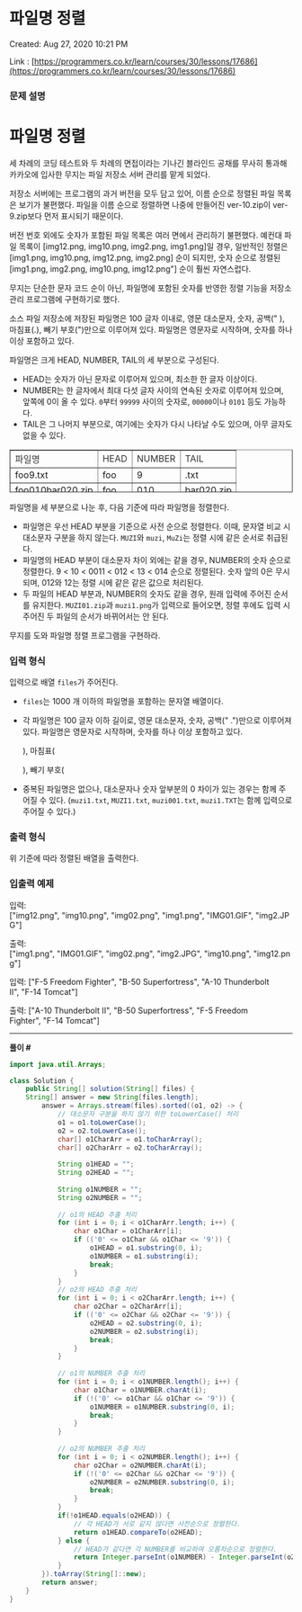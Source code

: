 # 파일명 정렬

Created: Aug 27, 2020 10:21 PM

Link : [https://programmers.co.kr/learn/courses/30/lessons/17686](https://programmers.co.kr/learn/courses/30/lessons/17686)

### **문제 설명**

# **파일명 정렬**

세 차례의 코딩 테스트와 두 차례의 면접이라는 기나긴 블라인드 공채를 무사히 통과해 카카오에 입사한 무지는 파일 저장소 서버 관리를 맡게 되었다.

저장소 서버에는 프로그램의 과거 버전을 모두 담고 있어, 이름 순으로 정렬된 파일 목록은 보기가 불편했다. 파일을 이름 순으로 정렬하면 나중에 만들어진 ver-10.zip이 ver-9.zip보다 먼저 표시되기 때문이다.

버전 번호 외에도 숫자가 포함된 파일 목록은 여러 면에서 관리하기 불편했다. 예컨대 파일 목록이 [img12.png, img10.png, img2.png, img1.png]일 경우, 일반적인 정렬은 [img1.png, img10.png, img12.png, img2.png] 순이 되지만, 숫자 순으로 정렬된 [img1.png, img2.png, img10.png, img12.png"] 순이 훨씬 자연스럽다.

무지는 단순한 문자 코드 순이 아닌, 파일명에 포함된 숫자를 반영한 정렬 기능을 저장소 관리 프로그램에 구현하기로 했다.

소스 파일 저장소에 저장된 파일명은 100 글자 이내로, 영문 대소문자, 숫자, 공백(" ), 마침표(.), 빼기 부호(")만으로 이루어져 있다. 파일명은 영문자로 시작하며, 숫자를 하나 이상 포함하고 있다.

파일명은 크게 HEAD, NUMBER, TAIL의 세 부분으로 구성된다.

- HEAD는 숫자가 아닌 문자로 이루어져 있으며, 최소한 한 글자 이상이다.
- NUMBER는 한 글자에서 최대 다섯 글자 사이의 연속된 숫자로 이루어져 있으며, 앞쪽에 0이 올 수 있다. `0`부터 `99999` 사이의 숫자로, `00000`이나 `0101` 등도 가능하다.
- TAIL은 그 나머지 부분으로, 여기에는 숫자가 다시 나타날 수도 있으며, 아무 글자도 없을 수 있다.

<table style="border-collapse: collapse; width: 100%; height: 76px;" border="1"><tbody><tr style="height: 19px;"><td style="height: 19px;"><span style="color: #333333;">파일명</span></td><td style="height: 19px;"><span style="color: #333333;">HEAD</span></td><td style="height: 19px;"><span style="color: #333333;">NUMBER</span></td><td style="height: 19px;"><span style="color: #333333;">TAIL</span></td></tr><tr style="height: 19px;"><td style="height: 19px;">foo9.txt</td><td style="height: 19px;">foo</td><td style="height: 19px;">9</td><td style="height: 19px;">.txt</td></tr><tr style="height: 19px;"><td style="height: 19px;">foo010bar020.zip</td><td style="height: 19px;">foo</td><td style="height: 19px;">010</td><td style="height: 19px;">bar020.zip</td></tr><tr style="height: 19px;"><td style="height: 19px;">F-15</td><td style="height: 19px;">F-</td><td style="height: 19px;">15</td><td style="height: 19px;">(빈 문자열)</td></tr></tbody></table>

파일명을 세 부분으로 나눈 후, 다음 기준에 따라 파일명을 정렬한다.

- 파일명은 우선 HEAD 부분을 기준으로 사전 순으로 정렬한다. 이때, 문자열 비교 시 대소문자 구분을 하지 않는다. `MUZI`와 `muzi`, `MuZi`는 정렬 시에 같은 순서로 취급된다.
- 파일명의 HEAD 부분이 대소문자 차이 외에는 같을 경우, NUMBER의 숫자 순으로 정렬한다. 9 < 10 < 0011 < 012 < 13 < 014 순으로 정렬된다. 숫자 앞의 0은 무시되며, 012와 12는 정렬 시에 같은 같은 값으로 처리된다.
- 두 파일의 HEAD 부분과, NUMBER의 숫자도 같을 경우, 원래 입력에 주어진 순서를 유지한다. `MUZI01.zip`과 `muzi1.png`가 입력으로 들어오면, 정렬 후에도 입력 시 주어진 두 파일의 순서가 바뀌어서는 안 된다.

무지를 도와 파일명 정렬 프로그램을 구현하라.

### **입력 형식**

입력으로 배열 `files`가 주어진다.

- `files`는 1000 개 이하의 파일명을 포함하는 문자열 배열이다.
- 각 파일명은 100 글자 이하 길이로, 영문 대소문자, 숫자, 공백(" .")만으로 이루어져 있다. 파일명은 영문자로 시작하며, 숫자를 하나 이상 포함하고 있다.

    ), 마침표(

    ), 빼기 부호(

- 중복된 파일명은 없으나, 대소문자나 숫자 앞부분의 0 차이가 있는 경우는 함께 주어질 수 있다. (`muzi1.txt`, `MUZI1.txt`, `muzi001.txt`, `muzi1.TXT`는 함께 입력으로 주어질 수 있다.)

### **출력 형식**

위 기준에 따라 정렬된 배열을 출력한다.

### **입출력 예제**

입력: ["img12.png", "img10.png", "img02.png", "img1.png", "IMG01.GIF", "img2.JPG"]

출력: ["img1.png", "IMG01.GIF", "img02.png", "img2.JPG", "img10.png", "img12.png"]

입력: ["F-5 Freedom Fighter", "B-50 Superfortress", "A-10 Thunderbolt II", "F-14 Tomcat"]

출력: ["A-10 Thunderbolt II", "B-50 Superfortress", "F-5 Freedom Fighter", "F-14 Tomcat"]

---

**풀이 #**

```java
import java.util.Arrays;

class Solution {
    public String[] solution(String[] files) {
	String[] answer = new String[files.length];
		answer = Arrays.stream(files).sorted((o1, o2) -> {
			// 대소문자 구분을 하지 않기 위한 toLowerCase() 처리
			o1 = o1.toLowerCase();
			o2 = o2.toLowerCase();
			char[] o1CharArr = o1.toCharArray();
			char[] o2CharArr = o2.toCharArray();
			
			String o1HEAD = "";
			String o2HEAD = "";
			
			String o1NUMBER = "";
			String o2NUMBER = "";
			
			// o1의 HEAD 추출 처리
			for (int i = 0; i < o1CharArr.length; i++) {
				char o1Char = o1CharArr[i];
				if (('0' <= o1Char && o1Char <= '9')) {
					o1HEAD = o1.substring(0, i);
					o1NUMBER = o1.substring(i);
					break;
				}
			}
			// o2의 HEAD 추출 처리
			for (int i = 0; i < o2CharArr.length; i++) {
				char o2Char = o2CharArr[i];
				if (('0' <= o2Char && o2Char <= '9')) {
					o2HEAD = o2.substring(0, i);
					o2NUMBER = o2.substring(i);
					break;
				}
			}
			
			// o1의 NUMBER 추출 처리
			for (int i = 0; i < o1NUMBER.length(); i++) {
				char o1Char = o1NUMBER.charAt(i);
				if (!('0' <= o1Char && o1Char <= '9')) {
					o1NUMBER = o1NUMBER.substring(0, i);
					break;
				}
			}
			
			// o2의 NUMBER 추출 처리
			for (int i = 0; i < o2NUMBER.length(); i++) {
				char o2Char = o2NUMBER.charAt(i);
				if (!('0' <= o2Char && o2Char <= '9')) {
					o2NUMBER = o2NUMBER.substring(0, i);
					break;
				}
			}
			if(!o1HEAD.equals(o2HEAD)) {				
				// 각 HEAD가 서로 같지 않다면 사전순으로 정렬한다.
				return o1HEAD.compareTo(o2HEAD);
			} else {
				// HEAD가 같다면 각 NUMBER를 비교하여 오름차순으로 정렬한다.
				return Integer.parseInt(o1NUMBER) - Integer.parseInt(o2NUMBER);
			}			
		}).toArray(String[]::new);
		return answer;
    }
}
```